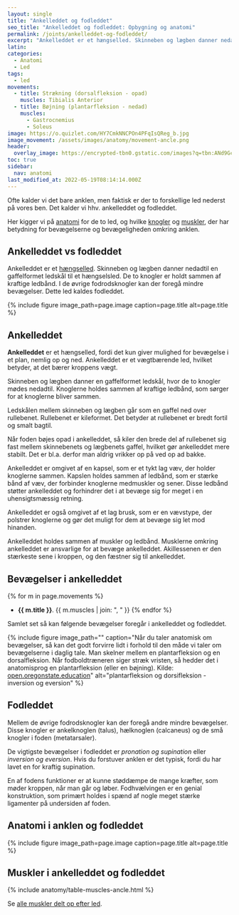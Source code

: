 ```yaml
---
layout: single
title: "Ankelleddet og fodleddet"
seo_title: "Ankelleddet og fodleddet: Opbygning og anatomi"
permalink: /joints/ankelleddet-og-fodleddet/
excerpt: "Ankelleddet er et hængselled. Skinneben og lægben danner nedadtil en gaffelformet ledskål til et hængselsled. De to knogler er holdt sammen af kraftige ledbånd. I de øvrige fodrodsknogler kan der foregå mindre bevægelser. Dette led kaldes fodleddet."
latin:
categories:
  - Anatomi
  - Led
tags:
  - led
movements:
  - title: Strækning (dorsalfleksion - opad)
    muscles: Tibialis Anterior
  - title: Bøjning (plantarfleksion - nedad)
    muscles:
      - Gastrocnemius
      - Soleus
image: https://o.quizlet.com/HY7CmkNNCPOn4PFqIsQReg_b.jpg
image_movement: /assets/images/anatomy/movement-ancle.png
header:
  overlay_image: https://encrypted-tbn0.gstatic.com/images?q=tbn:ANd9GcTrqNXjmfE7vW6n-dMuY28ulyi3ZgxTkXAV34bp2t25ynDjPexTeg&s
toc: true
sidebar:
  nav: anatomi
last_modified_at: 2022-05-19T08:14:14.000Z
---
```


Ofte kalder vi det bare anklen, men faktisk er der to forskellige led nederst på vores ben. Det kalder vi hhv. ankelleddet og fodleddet.

Her kigger vi på [anatomi](/anatomi/) for de to led, og hvilke [knogler](/knogler/) og [muskler](/muskler/), der har betydning for bevægelserne og bevægeligheden omkring anklen.

## Ankelleddet vs fodleddet

Ankelleddet er et [hængselled](/led/). Skinneben og lægben danner nedadtil en gaffelformet ledskål til et hængselsled. De to knogler er holdt sammen af kraftige ledbånd. I de øvrige fodrodsknogler kan der foregå mindre bevægelser. Dette led kaldes fodleddet.

{% include figure image_path=page.image caption=page.title alt=page.title %}

## Ankelleddet

**Ankelleddet** er et hængselled, fordi det kun giver mulighed for bevægelse i et plan, nemlig op og ned. Ankelleddet er et vægtbærende led, hvilket betyder, at det bærer kroppens vægt.

Skinneben og lægben danner en gaffelformet ledskål, hvor de to knogler mødes nedadtil. Knoglerne holdes sammen af kraftige ledbånd, som sørger for at knoglerne bliver sammen.

Ledskålen mellem skinneben og lægben går som en gaffel ned over rullebenet. Rullebenet er kileformet. Det betyder at rullebenet er bredt fortil og smalt bagtil.

Når foden bøjes opad i ankelleddet, så kiler den brede del af rullebenet sig fast mellem skinnebenets og lægbenets gaffel, hvilket gør ankelleddet mere stabilt. Det er bl.a. derfor man aldrig vrikker op på ved op ad bakke.

Ankelleddet er omgivet af en kapsel, som er et tykt lag væv, der holder knoglerne sammen. Kapslen holdes sammen af ledbånd, som er stærke bånd af væv, der forbinder knoglerne medmuskler og sener. Disse ledbånd støtter ankelleddet og forhindrer det i at bevæge sig for meget i en uhensigtsmæssig retning.

Ankelleddet er også omgivet af et lag brusk, som er en vævstype, der polstrer knoglerne og gør det muligt for dem at bevæge sig let mod hinanden.

Ankelleddet holdes sammen af muskler og ledbånd. Musklerne omkring ankelleddet er ansvarlige for at bevæge ankelleddet. Akillessenen er den stærkeste sene i kroppen, og den fæstner sig til ankelleddet.

## Bevægelser i ankelleddet

{% for m in page.movements %}
- **{{ m.title }}**.
  {{ m.muscles | join: ", " }}
{% endfor %}

Samlet set så kan følgende bevægelser foregår i ankelleddet og fodleddet.

{% include figure image_path="" caption="Når du taler anatomisk om bevægelser, så kan det godt forvirre lidt i forhold til den måde vi taler om bevægelserne i daglig tale. Man skelner mellem en plantarfleksion og en dorsalfleksion. Når fodboldtræneren siger stræk vristen, så hedder det i anatomisprog en plantarfleksion (eller en bøjning). Kilde: [open.oregonstate.education](https://open.oregonstate.education/aandp/chapter/9-5-types-of-body-movements/)" alt="plantarfleksion og dorsifleksion - inversion og eversion" %}

## Fodleddet

Mellem de øvrige fodrodsknogler kan der foregå andre mindre bevægelser. Disse knogler er ankelknoglen (talus), hælknoglen (calcaneus) og de små knogler i foden (metatarsaler).

De vigtigste bevægelser i fodleddet er _pronation og supination_ eller _inversion og eversion_. Hvis du forstuver anklen er det typisk, fordi du har lavet en for kraftig supination.

En af fodens funktioner er at kunne støddæmpe de mange kræfter, som møder kroppen, når man går og løber. Fodhvælvingen er en genial konstruktion, som primært holdes i spænd af nogle meget stærke ligamenter på undersiden af foden.

## Anatomi i anklen og fodleddet

{% include figure image_path=page.image caption=page.title alt=page.title %}

## Muskler i ankelleddet og fodleddet

{% include anatomy/table-muscles-ancle.html %}

Se [alle muskler delt op efter led](/led/).
